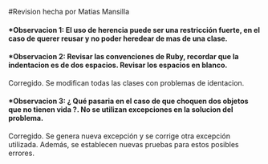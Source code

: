 #Revision hecha por Matias Mansilla


<h4>*Observacion 1: El uso de herencia puede ser una restricción fuerte, en el caso de querer reusar y no poder heredear de mas de una clase.</h4>


<h4>*Observacion 2: Revisar las convenciones de Ruby, recordar que la indentacion es de dos espacios. Revisar los espacios en blanco.</h4>
Corregido. Se modifican todas las clases con problemas de identacion.

<h4>*Observacion 3: ¿ Qué pasaria en el caso de que choquen dos objetos que no tienen vida ?. No se utilizan excepciones en la solucion del problema.</h4>
Corregido. Se genera nueva excepción y se corrige otra excepción utilizada. Además, se establecen nuevas pruebas para estos posibles errores.

